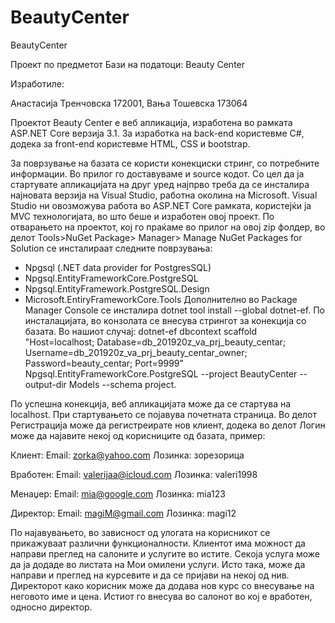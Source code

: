 # BeautyCenter
BeautyCenter


Проект по предметот Бази на податоци: Beauty Center

Изработиле:

  Анастасија Тренчовска 172001,
  Вања Тошевска 173064

Проектот Beauty Center е веб апликација, изработена во рамката ASP.NET Core верзија 3.1. За изработка на back-end користевме C#, додека за front-end користевме HTML, CSS и bootstrap.

За поврзување на базата се користи конекциски стринг, со потребните информации. Во прилог го доставуваме и source кодот.
Со цел да ја стартувате апликацијата на друг уред најпрво треба да се инсталира најновата верзија на Visual Studio, работна околина на Microsoft. Visual Studio ни овозможува работа во ASP.NET Core рамката, користејќи ја MVC технологијата, во што беше и изработен овој проект. По отварањето на проектот, кој го праќаме во прилог на овој zip фолдер, во делот Tools>NuGet Package> Manager> Manage NuGet Packages for Solution се инсталираат следните поврзувања:
- Npgsql (.NET data provider for PostgresSQL)
- Npgsql.EntityFrameworkCore.PostgreSQL
- Npgsql.EntityFramework.PostgreSQL.Design
- Microsoft.EntiryFrameworkCore.Tools
Дополнително во Package Manager Console се инсталира dotnet tool install --global dotnet-ef.
По инсталацијата, во конзолата се внесува стрингот за конекција со базата. Во нашиот случај:
dotnet-ef dbcontext scaffold "Host=localhost; Database=db_201920z_va_prj_beauty_centar; Username=db_201920z_va_prj_beauty_centar_owner; Password=beauty_centar; Port=9999" Npgsql.EntityFrameworkCore.PostgreSQL --project BeautyCenter --output-dir Models --schema project.

По успешна конекција, веб апликацијата може да се стартува на localhost. При стартувањето се појавува почетната страница. Во делот Регистрација може да регистреирате нов клиент, додека во делот Логин може да најавите некој од корисниците од базата, пример:

Клиент:
Email: zorka@yahoo.com
Лозинка: зорезорица

Вработен:
Email: valerijaa@icloud.com
Лозинка: valeri1998

Менаџер:
Email: mia@google.com
Лозинка: mia123

Директор:
Email: magiM@gmail.com
Лозинка: magi12

По најавувањето, во зависност од улогата на корисникот се прикажуваат различни функционалности.  Клиентот има можност да направи преглед на салоните и услугите во истите. Секоја услуга може да ја додаде во листата на Мои омилени услуги. Исто така, може да направи и преглед на курсевите и да се пријави на некој од нив.
Директорот како корисник може да додава нов курс со внесување на неговото име и цена. Истиот го внесува во салонот во кој е вработен, односно директор.
